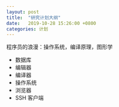```yaml
---
layout: post
title:  "研究计划大纲"
date:   2019-10-28 15:26:00 +0800
categories: 计划
---
```



程序员的浪漫：操作系统，编译原理，图形学

- 数据库
- 编辑器
- 编译器
- 操作系统
- 浏览器
- SSH 客户端